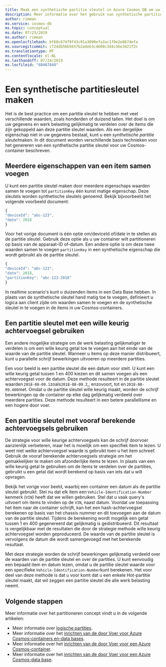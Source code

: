 ```yaml
---
title: Maak een synthetische partitie sleutel in Azure Cosmos DB om uw gegevens en werk belasting gelijkmatig te verdelen.
description: Meer informatie over het gebruik van synthetische partitie sleutels in uw Azure Cosmos-containers
author: rimman
ms.service: cosmos-db
ms.topic: conceptual
ms.date: 07/23/2019
ms.author: rimman
ms.openlocfilehash: bf60c674f9f43c01a3090efa3ac1f0e2e0674efa
ms.sourcegitcommit: c72ddb56b5657b2adeb3c4608c3d4c56e3421f2c
ms.translationtype: MT
ms.contentlocale: nl-NL
ms.lasthandoff: 07/24/2019
ms.locfileid: "68467840"
---
```

# <a name="create-a-synthetic-partition-key"></a>Een synthetische partitiesleutel maken

Het is de best practice om een partitie sleutel te hebben met veel verschillende waarden, zoals honderden of duizend tallen. Het doel is om uw gegevens en werk belasting gelijkmatig te verdelen over de items die zijn gekoppeld aan deze partitie sleutel waarden. Als een dergelijke eigenschap niet in uw gegevens bestaat, kunt u een *synthetische partitie sleutel*maken. In dit document worden verschillende basis technieken voor het genereren van een synthetische partitie sleutel voor uw Cosmos-container beschreven.

## <a name="concatenate-multiple-properties-of-an-item"></a>Meerdere eigenschappen van een item samen voegen

U kunt een partitie sleutel maken door meerdere eigenschaps waarden samen te voegen tot `partitionKey` één kunst matige eigenschap. Deze sleutels worden synthetische sleutels genoemd. Bekijk bijvoorbeeld het volgende voorbeeld document:

```JavaScript
{
"deviceId": "abc-123",
"date": 2018
}
```

Voor het vorige document is één optie om/deviceId of/date in te stellen als de partitie sleutel. Gebruik deze optie als u uw container wilt partitioneren op basis van de apparaat-ID of-datum. Een andere optie is om deze twee waarden samen te voegen `partitionKey` in een synthetische eigenschap die wordt gebruikt als de partitie sleutel.

```JavaScript
{
"deviceId": "abc-123",
"date": 2018,
"partitionKey": "abc-123-2018"
}
```

In realtime scenario's kunt u duizenden items in een Data Base hebben. In plaats van de synthetische sleutel hand matig toe te voegen, definieert u logica aan client zijde om waarden samen te voegen en de synthetische sleutel in te voegen in de items in uw Cosmos-containers.

## <a name="use-a-partition-key-with-a-random-suffix"></a>Een partitie sleutel met een wille keurig achtervoegsel gebruiken

Een andere mogelijke strategie om de werk belasting gelijkmatiger te verdelen is om een wille keurig getal toe te voegen aan het einde van de waarde van de partitie sleutel. Wanneer u items op deze manier distribueert, kunt u parallelle schrijf bewerkingen uitvoeren op meerdere partities.

Een voor beeld is een partitie sleutel die een datum voor stelt. U kunt een wille keurig getal tussen 1 en 400 kiezen en dit samen voegen als een achtervoegsel voor de datum. Deze methode resulteert in de partitie sleutel waarden `2018-08-09.1`zoals`2018-08-09.2`,, enzovoort, tot en `2018-08-09.400`met. Omdat u de partitie sleutel wille keurig maakt, worden de schrijf bewerkingen op de container op elke dag gelijkmatig verdeeld over meerdere partities. Deze methode resulteert in een betere parallellisme en een hogere door voer.

## <a name="use-a-partition-key-with-pre-calculated-suffixes"></a>Een partitie sleutel met vooraf berekende achtervoegsels gebruiken 

De strategie voor wille keurige achtervoegsels kan de schrijf doorvoer aanzienlijk verbeteren, maar het is moeilijk om een specifiek item te lezen. U weet niet welke achtervoegsel waarde is gebruikt toen u het item schreef. Gebruik de vooraf berekende achtervoegsels strategie om het gemakkelijker te maken om afzonderlijke items te lezen. In plaats van een wille keurig getal te gebruiken om de items te verdelen over de partities, gebruikt u een getal dat wordt berekend op basis van iets dat u wilt opvragen.

Bekijk het vorige voor beeld, waarbij een container een datum als de partitie sleutel gebruikt. Stel nu dat elk item een `Vehicle-Identification-Number` kenmerk (`VIN`) heeft dat we willen gebruiken. Stel dat u vaak query's uitvoert om items te vinden op de `VIN`, naast datum. Voordat uw toepassing het item naar de container schrijft, kan het een hash-achtervoegsel berekenen op basis van het chassis nummer en dit toevoegen aan de datum van de partitie sleutel. Tijdens de berekening wordt mogelijk een getal tussen 1 en 400 gegenereerd dat gelijkmatig is gedistribueerd. Dit resultaat is vergelijkbaar met de resultaten die door de strategie methode wille keurig achtervoegsel worden geproduceerd. De waarde van de partitie sleutel is vervolgens de datum die wordt samengevoegd met het berekende resultaat.

Met deze strategie worden de schrijf bewerkingen gelijkmatig verdeeld over de waarden van de partitie sleutel en over de partities. U kunt eenvoudig een bepaald item en datum lezen, omdat u de partitie sleutel waarde voor een specifieke `Vehicle-Identification-Number`kunt berekenen. Het voor deel van deze methode is dat u voor komt dat u een enkele Hot-partitie sleutel maakt, dat wil zeggen een partitie sleutel die alle werk belasting neemt. 

## <a name="next-steps"></a>Volgende stappen

Meer informatie over het partitioneren concept vindt u in de volgende artikelen:

* Meer informatie over [logische partities](partition-data.md).
* Meer informatie over het [inrichten van de door Voer voor Azure Cosmos-containers en-data bases](set-throughput.md).
* Meer informatie over het [inrichten van de door Voer voor een Azure Cosmos-container](how-to-provision-container-throughput.md).
* Meer informatie over het [inrichten van de door Voer voor een Azure Cosmos-data base](how-to-provision-database-throughput.md).
